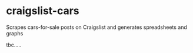 # craigslist-cars
Scrapes cars-for-sale posts on Craigslist and generates spreadsheets and graphs

tbc.....
